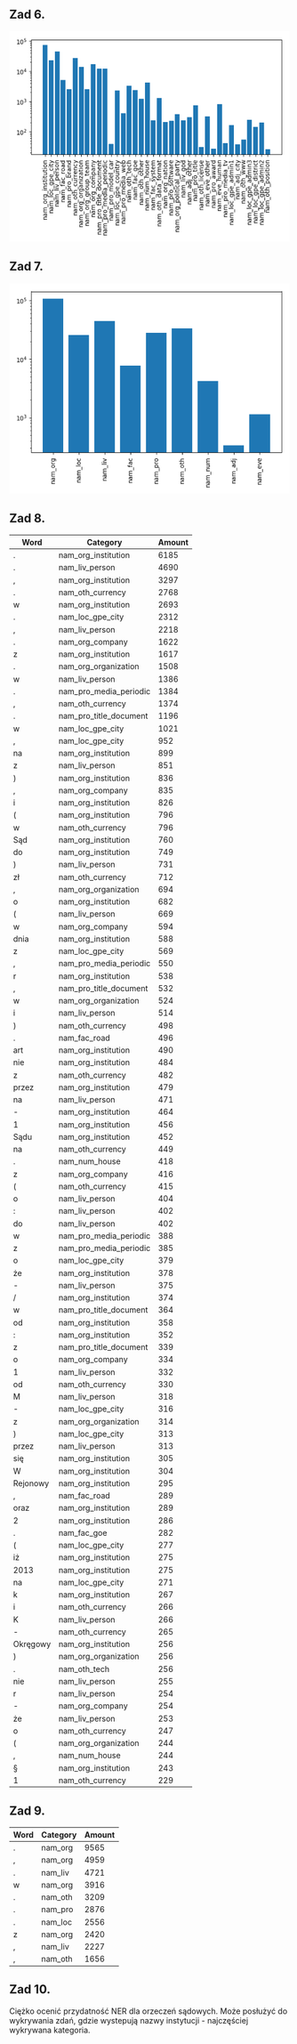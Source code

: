 ## Zad 6.

![](full_chans.png)

## Zad 7.

![](reduced_chans.png)

## Zad 8.

Word | Category | Amount
--- | --- | ---
. | nam_org_institution | 6185
. | nam_liv_person | 4690
, | nam_org_institution | 3297
. | nam_oth_currency | 2768
w | nam_org_institution | 2693
. | nam_loc_gpe_city | 2312
, | nam_liv_person | 2218
. | nam_org_company | 1622
z | nam_org_institution | 1617
. | nam_org_organization | 1508
w | nam_liv_person | 1386
. | nam_pro_media_periodic | 1384
, | nam_oth_currency | 1374
. | nam_pro_title_document | 1196
w | nam_loc_gpe_city | 1021
, | nam_loc_gpe_city | 952
na | nam_org_institution | 899
z | nam_liv_person | 851
) | nam_org_institution | 836
, | nam_org_company | 835
i | nam_org_institution | 826
( | nam_org_institution | 796
w | nam_oth_currency | 796
Sąd | nam_org_institution | 760
do | nam_org_institution | 749
) | nam_liv_person | 731
zł | nam_oth_currency | 712
, | nam_org_organization | 694
o | nam_org_institution | 682
( | nam_liv_person | 669
w | nam_org_company | 594
dnia | nam_org_institution | 588
z | nam_loc_gpe_city | 569
, | nam_pro_media_periodic | 550
r | nam_org_institution | 538
, | nam_pro_title_document | 532
w | nam_org_organization | 524
i | nam_liv_person | 514
) | nam_oth_currency | 498
. | nam_fac_road | 496
art | nam_org_institution | 490
nie | nam_org_institution | 484
z | nam_oth_currency | 482
przez | nam_org_institution | 479
na | nam_liv_person | 471
\- | nam_org_institution | 464
1 | nam_org_institution | 456
Sądu | nam_org_institution | 452
na | nam_oth_currency | 449
. | nam_num_house | 418
z | nam_org_company | 416
( | nam_oth_currency | 415
o | nam_liv_person | 404
: | nam_liv_person | 402
do | nam_liv_person | 402
w | nam_pro_media_periodic | 388
z | nam_pro_media_periodic | 385
o | nam_loc_gpe_city | 379
że | nam_org_institution | 378
\- | nam_liv_person | 375
/ | nam_org_institution | 374
w | nam_pro_title_document | 364
od | nam_org_institution | 358
: | nam_org_institution | 352
z | nam_pro_title_document | 339
o | nam_org_company | 334
1 | nam_liv_person | 332
od | nam_oth_currency | 330
M | nam_liv_person | 318
\- | nam_loc_gpe_city | 316
z | nam_org_organization | 314
) | nam_loc_gpe_city | 313
przez | nam_liv_person | 313
się | nam_org_institution | 305
W | nam_org_institution | 304
Rejonowy | nam_org_institution | 295
, | nam_fac_road | 289
oraz | nam_org_institution | 289
2 | nam_org_institution | 286
. | nam_fac_goe | 282
( | nam_loc_gpe_city | 277
iż | nam_org_institution | 275
2013 | nam_org_institution | 275
na | nam_loc_gpe_city | 271
k | nam_org_institution | 267
i | nam_oth_currency | 266
K | nam_liv_person | 266
\- | nam_oth_currency | 265
Okręgowy | nam_org_institution | 256
) | nam_org_organization | 256
. | nam_oth_tech | 256
nie | nam_liv_person | 255
r | nam_liv_person | 254
\- | nam_org_company | 254
że | nam_liv_person | 253
o | nam_oth_currency | 247
( | nam_org_organization | 244
, | nam_num_house | 244
§ | nam_org_institution | 243
1 | nam_oth_currency | 229



## Zad 9.

Word | Category | Amount
--- | --- | ---
. | nam_org | 9565
, | nam_org | 4959
. | nam_liv | 4721
w | nam_org | 3916
. | nam_oth | 3209
. | nam_pro | 2876
. | nam_loc | 2556
z | nam_org | 2420
, | nam_liv | 2227
, | nam_oth | 1656



## Zad 10.

Ciężko ocenić przydatność NER dla orzeczeń sądowych. Może posłużyć do wykrywania zdań, gdzie wystepują nazwy instytucji - najczęściej wykrywana kategoria. 
